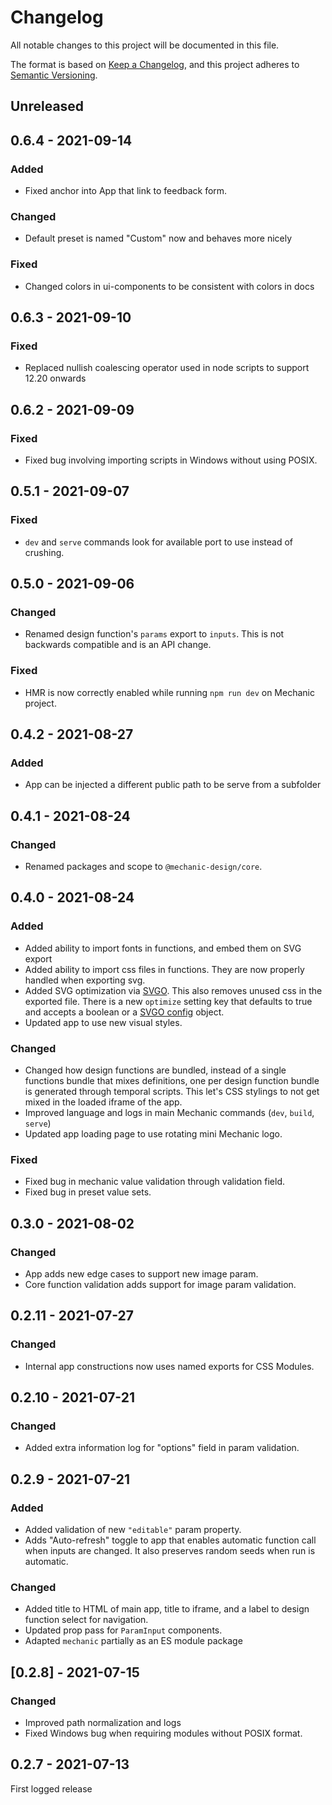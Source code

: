 # Changelog

All notable changes to this project will be documented in this file.

The format is based on [Keep a Changelog](https://keepachangelog.com/en/1.0.0/),
and this project adheres to [Semantic Versioning](https://semver.org/spec/v2.0.0.html).

## Unreleased

## 0.6.4 - 2021-09-14

### Added

- Fixed anchor into App that link to feedback form.

### Changed

- Default preset is named "Custom" now and behaves more nicely

### Fixed

- Changed colors in ui-components to be consistent with colors in docs

## 0.6.3 - 2021-09-10

### Fixed

- Replaced nullish coalescing operator used in node scripts to support 12.20 onwards

## 0.6.2 - 2021-09-09

### Fixed

- Fixed bug involving importing scripts in Windows without using POSIX.

## 0.5.1 - 2021-09-07

### Fixed

- `dev` and `serve` commands look for available port to use instead of crushing.

## 0.5.0 - 2021-09-06

### Changed

- Renamed design function's `params` export to `inputs`. This is not backwards compatible and is an API change.

### Fixed

- HMR is now correctly enabled while running `npm run dev` on Mechanic project.

## 0.4.2 - 2021-08-27

### Added

- App can be injected a different public path to be serve from a subfolder

## 0.4.1 - 2021-08-24

### Changed

- Renamed packages and scope to `@mechanic-design/core`.

## 0.4.0 - 2021-08-24

### Added

- Added ability to import fonts in functions, and embed them on SVG export
- Added ability to import css files in functions. They are now properly handled when exporting svg.
- Added SVG optimization via [SVGO](https://github.com/svg/svgo#svgo). This also removes unused css in the exported file. There is a new `optimize` setting key that defaults to true and accepts a boolean or a [SVGO config](https://github.com/svg/svgo#configuration) object.
- Updated app to use new visual styles.

### Changed

- Changed how design functions are bundled, instead of a single functions bundle that mixes definitions, one per design function bundle is generated through temporal scripts. This let's CSS stylings to not get mixed in the loaded iframe of the app.
- Improved language and logs in main Mechanic commands (`dev`, `build`, `serve`)
- Updated app loading page to use rotating mini Mechanic logo.

### Fixed

- Fixed bug in mechanic value validation through validation field.
- Fixed bug in preset value sets.

## 0.3.0 - 2021-08-02

### Changed

- App adds new edge cases to support new image param.
- Core function validation adds support for image param validation.

## 0.2.11 - 2021-07-27

### Changed

- Internal app constructions now uses named exports for CSS Modules.

## 0.2.10 - 2021-07-21

### Changed

- Added extra information log for "options" field in param validation.

## 0.2.9 - 2021-07-21

### Added

- Added validation of new `"editable"` param property.
- Adds "Auto-refresh" toggle to app that enables automatic function call when inputs are changed. It also preserves random seeds when run is automatic.

### Changed

- Added title to HTML of main app, title to iframe, and a label to design function select for navigation.
- Updated prop pass for `ParamInput` components.
- Adapted `mechanic` partially as an ES module package

## [0.2.8] - 2021-07-15

### Changed

- Improved path normalization and logs
- Fixed Windows bug when requiring modules without POSIX format.

## 0.2.7 - 2021-07-13

First logged release
